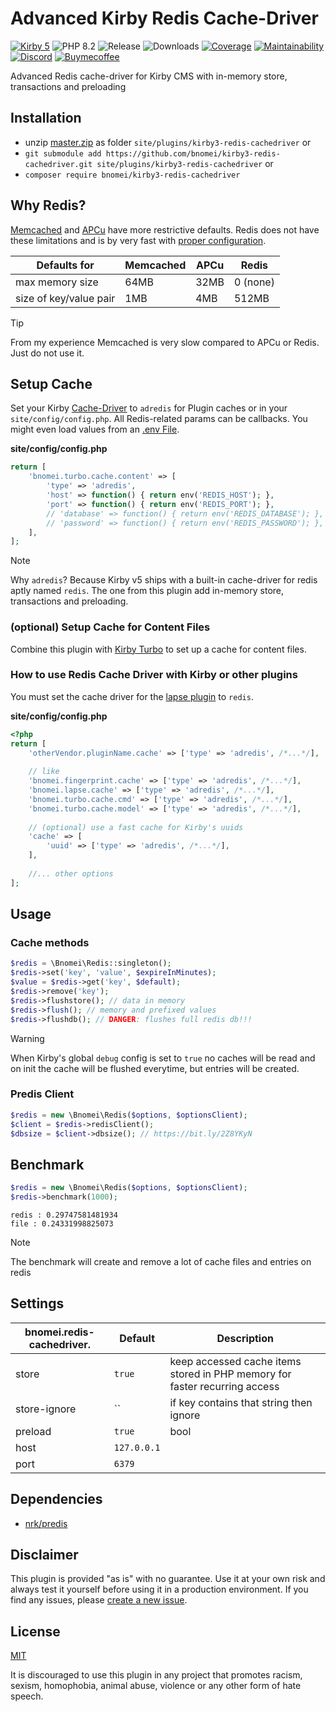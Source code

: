 # Advanced Kirby Redis Cache-Driver

[![Kirby 5](https://flat.badgen.net/badge/Kirby/5?color=ECC748)](https://getkirby.com)
![PHP 8.2](https://flat.badgen.net/badge/PHP/8.2?color=4E5B93&icon=php&label)
![Release](https://flat.badgen.net/packagist/v/bnomei/kirby-redis-cachedriver?color=ae81ff&icon=github&label)
![Downloads](https://flat.badgen.net/packagist/dt/bnomei/kirby-redis-cachedriver?color=272822&icon=github&label)
[![Coverage](https://flat.badgen.net/codeclimate/coverage/bnomei/kirby-redis-cachedriver?icon=codeclimate&label)](https://codeclimate.com/github/bnomei/kirby-redis-cachedriver)
[![Maintainability](https://flat.badgen.net/codeclimate/maintainability/bnomei/kirby-redis-cachedriver?icon=codeclimate&label)](https://codeclimate.com/github/bnomei/kirby3-redirects/issues)
[![Discord](https://flat.badgen.net/badge/discord/bnomei?color=7289da&icon=discord&label)](https://discordapp.com/users/bnomei)
[![Buymecoffee](https://flat.badgen.net/badge/icon/donate?icon=buymeacoffee&color=FF813F&label)](https://www.buymeacoffee.com/bnomei)

Advanced Redis cache-driver for Kirby CMS with in-memory store, transactions and preloading

## Installation

- unzip [master.zip](https://github.com/bnomei/kirby3-redis-cachedriver/archive/master.zip) as folder `site/plugins/kirby3-redis-cachedriver` or
- `git submodule add https://github.com/bnomei/kirby3-redis-cachedriver.git site/plugins/kirby3-redis-cachedriver` or
- `composer require bnomei/kirby3-redis-cachedriver`

## Why Redis?

[Memcached](https://github.com/memcached/memcached/wiki/ConfiguringServer#commandline-arguments) and [APCu](https://www.php.net/manual/en/apc.configuration.php) have more restrictive defaults. Redis does not have these limitations and is by very fast with [proper configuration](https://blog.opstree.com/2019/04/16/redis-best-practices-and-performance-tuning/).

| Defaults for | Memcached | APCu | Redis |
|----|----|----|----|
| max memory size | 64MB | 32MB | 0 (none) |
| size of key/value pair | 1MB | 4MB | 512MB |

> [!TIP]
> From my experience Memcached is very slow compared to APCu or Redis. Just do not use it.

## Setup Cache

Set your Kirby [Cache-Driver](https://getkirby.com/docs/guide/cache#cache-drivers-and-options) to `adredis` for Plugin caches or in your `site/config/config.php`. 
All Redis-related params can be callbacks. You might even load values from an [.env File](https://github.com/bnomei/kirby3-dotenv).

**site/config/config.php**
```php
return [
    'bnomei.turbo.cache.content' => [
        'type' => 'adredis',
        'host' => function() { return env('REDIS_HOST'); },
        'port' => function() { return env('REDIS_PORT'); },
        // 'database' => function() { return env('REDIS_DATABASE'); },
        // 'password' => function() { return env('REDIS_PASSWORD'); },
    ],
];
```

> [!NOTE]
> Why `adredis`? Because Kirby v5 ships with a built-in cache-driver for redis aptly named `redis`. The one from this plugin add in-memory store, transactions and preloading.


### (optional) Setup Cache for Content Files

Combine this plugin with [Kirby Turbo](https://github.com/bnomei/kirby-turbo) to set up a cache for content files.

### How to use Redis Cache Driver with Kirby or other plugins

You must set the cache driver for the [lapse plugin](https://github.com/bnomei/kirby3-lapse) to `redis`.

**site/config/config.php**
```php
<?php
return [
    'otherVendor.pluginName.cache' => ['type' => 'adredis', /*...*/],
    
    // like
    'bnomei.fingerprint.cache' => ['type' => 'adredis', /*...*/],
    'bnomei.lapse.cache' => ['type' => 'adredis', /*...*/],
    'bnomei.turbo.cache.cmd' => ['type' => 'adredis', /*...*/],
    'bnomei.turbo.cache.model' => ['type' => 'adredis', /*...*/],
    
    // (optional) use a fast cache for Kirby's uuids
    'cache' => [
        'uuid' => ['type' => 'adredis', /*...*/],
    ],
    
    //... other options
];
```

## Usage

### Cache methods
```php
$redis = \Bnomei\Redis::singleton();
$redis->set('key', 'value', $expireInMinutes);
$value = $redis->get('key', $default);
$redis->remove('key');
$redis->flushstore(); // data in memory
$redis->flush(); // memory and prefixed values
$redis->flushdb(); // DANGER: flushes full redis db!!!
```

> [!WARNING]
> When Kirby's global `debug` config is set to `true` no caches will be read and on init the cache will be flushed everytime, but entries will be created.

### Predis Client
```php
$redis = new \Bnomei\Redis($options, $optionsClient);
$client = $redis->redisClient();
$dbsize = $client->dbsize(); // https://bit.ly/2Z8YKyN
```

## Benchmark

```php
$redis = new \Bnomei\Redis($options, $optionsClient);
$redis->benchmark(1000);
```

```shell script
redis : 0.29747581481934
file : 0.24331998825073
```

> [!NOTE]
> The benchmark will create and remove a lot of cache files and entries on redis

## Settings

| bnomei.redis-cachedriver.            | Default        | Description               |            
|---------------------------|----------------|---------------------------|
| store | `true` | keep accessed cache items stored in PHP memory for faster recurring access  |
| store-ignore | `` | if key contains that string then ignore  |
| preload | `true` | bool|int in minutes, will cache preload recently used data using a pipeline on init  |
| host | `127.0.0.1` |  |
| port | `6379` |  |


## Dependencies

- [nrk/predis](https://github.com/nrk/predis)

## Disclaimer

This plugin is provided "as is" with no guarantee. Use it at your own risk and always test it yourself before using it in a production environment. If you find any issues, please [create a new issue](https://github.com/bnomei/kirby3-redis-cachedriver/issues/new).

## License

[MIT](https://opensource.org/licenses/MIT)

It is discouraged to use this plugin in any project that promotes racism, sexism, homophobia, animal abuse, violence or any other form of hate speech.
